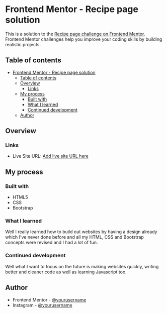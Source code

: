 # Frontend Mentor - Recipe page solution

This is a solution to the [Recipe page challenge on Frontend Mentor](https://www.frontendmentor.io/challenges/recipe-page-KiTsR8QQKm). Frontend Mentor challenges help you improve your coding skills by building realistic projects. 

## Table of contents

- [Frontend Mentor - Recipe page solution](#frontend-mentor---recipe-page-solution)
  - [Table of contents](#table-of-contents)
  - [Overview](#overview)
    - [Links](#links)
  - [My process](#my-process)
    - [Built with](#built-with)
    - [What I learned](#what-i-learned)
    - [Continued development](#continued-development)
  - [Author](#author)

## Overview

### Links

- Live Site URL: [Add live site URL here](https://your-live-site-url.com)

## My process

### Built with

- HTML5
- CSS
- Bootstrap

### What I learned

Well I really learned how to build out websites by having a design already which I've never done before and all my HTML,
CSS and Bootstrap concepts were revised and I had a lot of fun.

### Continued development

Well what I want to focus on the future is making websites quickly, writing better and cleaner code as well as learning Javascript too.

## Author

- Frontend Mentor - [@yourusername](https://www.frontendmentor.io/profile/MusaZeshan-IT)
- Instagram - [@yourusername](https://www.twitter.com/yourusername)